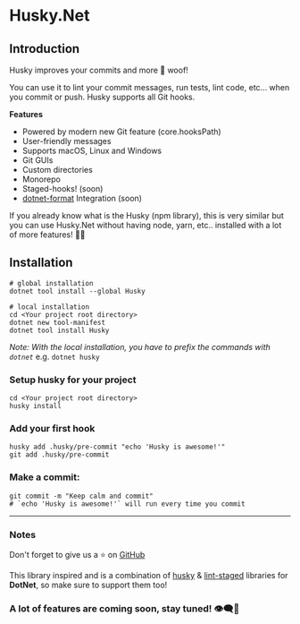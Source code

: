 # Husky.Net

## Introduction

Husky improves your commits and more 🐶 woof!

You can use it to lint your commit messages, run tests, lint code, etc... when you commit or push. Husky supports all Git hooks.

**Features**
- Powered by modern new Git feature (core.hooksPath)
- User-friendly messages
- Supports macOS, Linux and Windows
- Git GUIs
- Custom directories
- Monorepo
- Staged-hooks! (soon)
- [dotnet-format](https://github.com/dotnet/format) Integration (soon)

If you already know what is the Husky (npm library), this is very similar but you can use Husky.Net without having node, yarn, etc.. installed with a lot of more features! 🚀🚀

## Installation

```shell
# global installation
dotnet tool install --global Husky

# local installation
cd <Your project root directory>
dotnet new tool-manifest
dotnet tool install Husky
```
*Note: With the local installation, you have to prefix the commands with `dotnet`*
e.g. `dotnet husky`

### Setup husky for your project

```shell
cd <Your project root directory>
husky install
```

### Add your first hook

```shell
husky add .husky/pre-commit "echo 'Husky is awesome!'"
git add .husky/pre-commit
```

### Make a commit:

```shell
git commit -m "Keep calm and commit"
# `echo 'Husky is awesome!'` will run every time you commit
```

---

### Notes

Don't forget to give us a ⭐ on [GitHub](https://github.com/alirezanet/husky.net)

This library inspired and is a combination of [husky](https://github.com/typicode/husky) & [lint-staged](https://github.com/okonet/lint-staged) libraries for **DotNet**, so make sure to support them too!

### A lot of features are coming soon, stay tuned! 👁️‍🗨️👀

